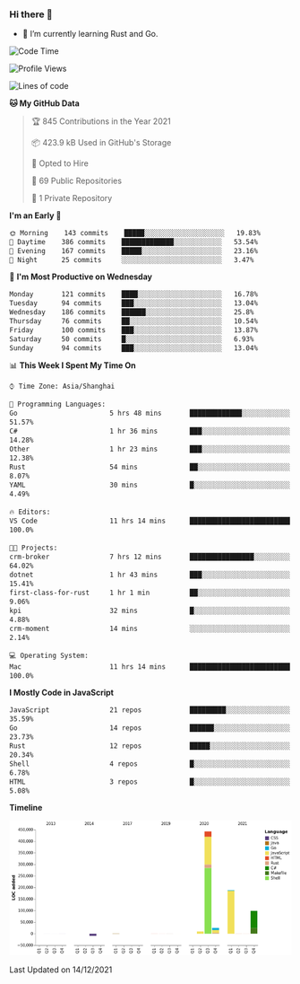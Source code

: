 ### Hi there 👋

- 🌱 I’m currently learning Rust and Go.

<!--START_SECTION:waka-->
![Code Time](http://img.shields.io/badge/Code%20Time-23%20hrs%2045%20mins-blue)

![Profile Views](http://img.shields.io/badge/Profile%20Views-1-blue)

![Lines of code](https://img.shields.io/badge/From%20Hello%20World%20I%27ve%20Written-758%20Thousand%20lines%20of%20code-blue)

**🐱 My GitHub Data** 

> 🏆 845 Contributions in the Year 2021
 > 
> 📦 423.9 kB Used in GitHub's Storage 
 > 
> 💼 Opted to Hire
 > 
> 📜 69 Public Repositories 
 > 
> 🔑 1 Private Repository 
 > 
**I'm an Early 🐤** 

```text
🌞 Morning    143 commits    █████░░░░░░░░░░░░░░░░░░░░   19.83% 
🌆 Daytime    386 commits    █████████████░░░░░░░░░░░░   53.54% 
🌃 Evening    167 commits    █████░░░░░░░░░░░░░░░░░░░░   23.16% 
🌙 Night      25 commits     ░░░░░░░░░░░░░░░░░░░░░░░░░   3.47%

```
📅 **I'm Most Productive on Wednesday** 

```text
Monday       121 commits    ████░░░░░░░░░░░░░░░░░░░░░   16.78% 
Tuesday      94 commits     ███░░░░░░░░░░░░░░░░░░░░░░   13.04% 
Wednesday    186 commits    ██████░░░░░░░░░░░░░░░░░░░   25.8% 
Thursday     76 commits     ██░░░░░░░░░░░░░░░░░░░░░░░   10.54% 
Friday       100 commits    ███░░░░░░░░░░░░░░░░░░░░░░   13.87% 
Saturday     50 commits     █░░░░░░░░░░░░░░░░░░░░░░░░   6.93% 
Sunday       94 commits     ███░░░░░░░░░░░░░░░░░░░░░░   13.04%

```


📊 **This Week I Spent My Time On** 

```text
⌚︎ Time Zone: Asia/Shanghai

💬 Programming Languages: 
Go                       5 hrs 48 mins       █████████████░░░░░░░░░░░░   51.57% 
C#                       1 hr 36 mins        ███░░░░░░░░░░░░░░░░░░░░░░   14.28% 
Other                    1 hr 23 mins        ███░░░░░░░░░░░░░░░░░░░░░░   12.38% 
Rust                     54 mins             ██░░░░░░░░░░░░░░░░░░░░░░░   8.07% 
YAML                     30 mins             █░░░░░░░░░░░░░░░░░░░░░░░░   4.49%

🔥 Editors: 
VS Code                  11 hrs 14 mins      █████████████████████████   100.0%

🐱‍💻 Projects: 
crm-broker               7 hrs 12 mins       ████████████████░░░░░░░░░   64.02% 
dotnet                   1 hr 43 mins        ███░░░░░░░░░░░░░░░░░░░░░░   15.41% 
first-class-for-rust     1 hr 1 min          ██░░░░░░░░░░░░░░░░░░░░░░░   9.06% 
kpi                      32 mins             █░░░░░░░░░░░░░░░░░░░░░░░░   4.88% 
crm-moment               14 mins             ░░░░░░░░░░░░░░░░░░░░░░░░░   2.14%

💻 Operating System: 
Mac                      11 hrs 14 mins      █████████████████████████   100.0%

```

**I Mostly Code in JavaScript** 

```text
JavaScript               21 repos            █████████░░░░░░░░░░░░░░░░   35.59% 
Go                       14 repos            ██████░░░░░░░░░░░░░░░░░░░   23.73% 
Rust                     12 repos            █████░░░░░░░░░░░░░░░░░░░░   20.34% 
Shell                    4 repos             █░░░░░░░░░░░░░░░░░░░░░░░░   6.78% 
HTML                     3 repos             █░░░░░░░░░░░░░░░░░░░░░░░░   5.08%

```


**Timeline**

![Chart not found](https://raw.githubusercontent.com/elton/elton/main/charts/bar_graph.png) 


 Last Updated on 14/12/2021
<!--END_SECTION:waka-->

<!--
**elton/elton** is a ✨ _special_ ✨ repository because its `README.md` (this file) appears on your GitHub profile.

Here are some ideas to get you started:

- 🔭 I’m currently working on ...
- 🌱 I’m currently learning ...
- 👯 I’m looking to collaborate on ...
- 🤔 I’m looking for help with ...
- 💬 Ask me about ...
- 📫 How to reach me: ...
- 😄 Pronouns: ...
- ⚡ Fun fact: ...
-->
